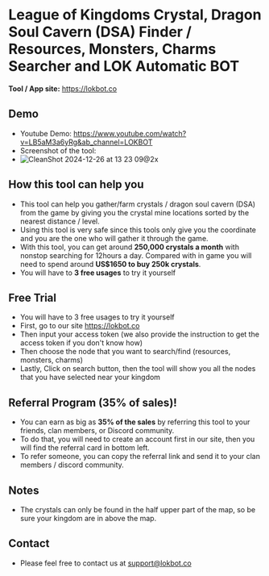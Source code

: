 # League of Kingdoms Crystal, Dragon Soul Cavern (DSA) Finder / Resources, Monsters, Charms Searcher and LOK Automatic BOT
**Tool / App site:** https://lokbot.co

## Demo
- Youtube Demo: https://www.youtube.com/watch?v=LB5aM3a6yRg&ab_channel=LOKBOT
- Screenshot of the tool:
- ![CleanShot 2024-12-26 at 13 23 09@2x](https://github.com/user-attachments/assets/56b91a4f-2cb5-4522-bdcb-646220cbc056)


## How this tool can help you
- This tool can help you gather/farm crystals / dragon soul cavern (DSA) from the game by giving you the crystal mine locations sorted by the nearest distance / level.
- Using this tool is very safe since this tools only give you the coordinate and you are the one who will gather it through the game.
- With this tool, you can get around **250,000 crystals a month** with nonstop searching for 12hours a day. Compared with in game you will need to spend around **US$1650 to buy 250k crystals**.
- You will have to **3 free usages** to try it yourself

## Free Trial
- You will have to 3 free usages to try it yourself
- First, go to our site https://lokbot.co
- Then input your access token (we also provide the instruction to get the access token if you don't know how)
- Then choose the node that you want to search/find (resources, monsters, charms)
- Lastly, Click on search button, then the tool will show you all the nodes that you have selected near your kingdom

## Referral Program (35% of sales)!
- You can earn as big as **35% of the sales** by referring this tool to your friends, clan members, or Discord community.
- To do that, you will need to create an account first in our site, then you will find the referral card in bottom left.
- To refer someone, you can copy the referral link and send it to your clan members / discord community.

## Notes
- The crystals can only be found in the half upper part of the map, so be sure your kingdom are in above the map.

## Contact
- Please feel free to contact us at support@lokbot.co
